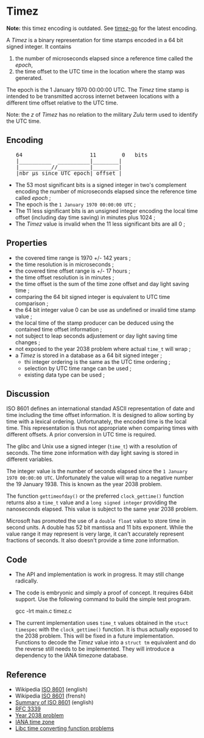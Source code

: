 # Timez

**Note:** this timez encoding is outdated. See [timez-go](https://github.com/chmike/timez-go)
for the latest encoding. 

A *Timez* is a binary representation for time stamps encoded in a 64 bit signed 
integer. It contains 

1. the number of microseconds elapsed since a reference time called the *epoch*, 
2. the time offset to the UTC time in the location where the stamp was generated.

The epoch is the 1 January 1970 00:00:00 UTC. The *Timez* time stamp is intended
to be transmitted accross internet between locations with a different time offset 
relative to the UTC time. 

Note: the *z* of *Timez* has no relation to the military *Zulu* term used to
identify the UTC time.


## Encoding

<pre>
   64                     11        0   bits
   |__________  __________|________|
   |__________//__________|________|
   |nbr µs since UTC epoch| offset |
</pre>

+ The 53 most significant bits is a signed integer in two's complement encoding 
   the number of microseconds elapsed since the reference time called *epoch* ;
+ The epoch is the `1 January 1970 00:00:00 UTC` ;
+ The 11 less significant bits is an unsigned integer encoding the local time
   offset (including day time saving) in minutes plus 1024 ;
+ The *Timez* value is invalid when the 11 less significant bits are all 0 ;

## Properties

* the covered time range is 1970 +/- 142 years ;
* the time resolution is in microseconds ;
* the covered time offset range is +/- 17 hours ;
* the time offset resolution is in minutes ;
* the time offset is the sum of the time zone offset and day light saving time ; 
* comparing the 64 bit signed integer is equivalent to UTC time comparison ;
* the 64 bit integer value 0 can be use as undefined or invalid time stamp value ;
* the local time of the stamp producer can be deduced using the contained time 
   offset information ;
* not subject to leap seconds adjustement or day light saving time changes ;
* not exposed to the year 2038 problem where actual `time_t` will wrap ;
* a *Timez* is stored in a database as a 64 bit signed integer ;
    * thi integer ordering is the same as the UTC time ordering ;
    * selection by UTC time range can be used ;
    * existing data type can be used ;

## Discussion

ISO 8601 defines an international standad ASCII representation of date and time 
including the time offset information. It is designed to allow sorting by time 
with a lexical ordering. Unfortunately, the encoded time is the local time. 
This representation is thus not appropriate when comparing times with different 
offsets. A prior conversion in UTC time is required. 

The glibc and Unix use a signed integer (`time_t`) with a resolution of seconds. 
The time zone information with day light saving is stored in different variables.

The integer value is the number of seconds elapsed since the 
`1 January 1970 00:00:00 UTC`. Unfortunately the value will wrap to a negative 
number the 19 January 1938. This is known as the year 2038 problem.

The function `gettimeofday()` or the preferred `clock_gettime()` function 
returns also a `time_t` value and a `long signed integer` providing the 
nanoseconds elapsed. This value is subject to the same year 2038 problem.

Microsoft has promoted the use of a `double float` value to store time in second 
units. A double has 52 bit mantissa and 11 bits exponent. While the value range 
it may represent is very large, it can't accurately represent fractions of 
seconds. It also doesn't provide a time zone information.

## Code

* The API and implementation is work in progress. It may still change radically.
* The code is embryonic and simply a proof of concept. It requires 64bit support. Use the following command to build the simple test program.

    gcc -lrt main.c timez.c
    
* The current implementation uses `time_t` values obtained in the `stuct timespec` with the `clock_gettime()` function. It is thus actually exposed to the 2038 problem. This will be fixed in a future implementation. Functions to decode the *Timez* value into a `struct tm` equivalent and do the reverse still needs to be implemented. They will introduce a dependency to the IANA timezone database.

## Reference

+ Wikipedia [ISO 8601](https://en.wikipedia.org/wiki/ISO_8601) (english)
+ Wikipedia [ISO 8601](https://fr.wikipedia.org/wiki/ISO_8601) (frensh)
+ [Summary of ISO 8601](http://www.cl.cam.ac.uk/~mgk25/iso-time.html) (english)
+ [RFC 3339](https://tools.ietf.org/html/rfc3339)
+ [Year 2038 problem](https://en.wikipedia.org/wiki/Year_2038_problem)
+ [IANA time zone](http://www.iana.org/time-zones)
+ [Libc time converting function problems](https://rachelbythebay.com/w/2013/03/17/time/)
